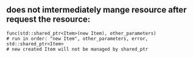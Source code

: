 ## does not imtermediately mange resource after request the resource:
```
func(std::shared_ptr<Item>(new Item), other_parameters)
# run in order: "new Item", other_parameters, error, std::shared_ptr<Item>
# new created Item will not be managed by shared_ptr
```
